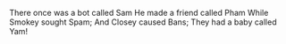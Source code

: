 There once was a bot called Sam 
He made a friend called Pham 
While Smokey sought Spam; 
And Closey caused Bans; 
They had a baby called Yam!
